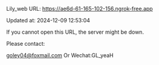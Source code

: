 Lily_web URL: https://ae6d-61-165-102-156.ngrok-free.app

Updated at: 2024-12-09 12:53:04

If you cannot open this URL, the server might be down.

Please contact: 

goley04@foxmail.com Or Wechat:GL_yeaH